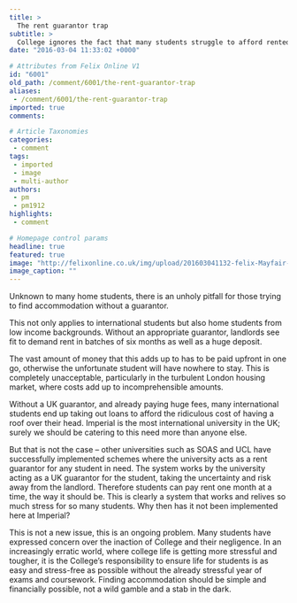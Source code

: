 ```yaml
---
title: >
  The rent guarantor trap
subtitle: >
  College ignores the fact that many students struggle to afford rented accommodation
date: "2016-03-04 11:33:02 +0000"

# Attributes from Felix Online V1
id: "6001"
old_path: /comment/6001/the-rent-guarantor-trap
aliases:
 - /comment/6001/the-rent-guarantor-trap
imported: true
comments:

# Article Taxonomies
categories:
 - comment
tags:
 - imported
 - image
 - multi-author
authors:
 - pm
 - pm1912
highlights:
 - comment

# Homepage control params
headline: true
featured: true
image: "http://felixonline.co.uk/img/upload/201603041132-felix-Mayfair-Monopoly.jpg"
image_caption: ""
---
```


Unknown to many home students, there is an unholy pitfall for those trying to find accommodation without a guarantor.

This not only applies to international students but also home students from low income backgrounds. Without an appropriate guarantor, landlords see fit to demand rent in batches of six months as well as a huge deposit.

The vast amount of money that this adds up to has to be paid upfront in one go, otherwise the unfortunate student will have nowhere to stay. This is completely unacceptable, particularly in the turbulent London housing market, where costs add up to incomprehensible amounts.

Without a UK guarantor, and already paying huge fees, many international students end up taking out loans to afford the ridiculous cost of having a roof over their head. Imperial is the most international university in the UK; surely we should be catering to this need more than anyone else.

But that is not the case – other universities such as SOAS and UCL have successfully implemented schemes where the university acts as a rent guarantor for any student in need. The system works by the university acting as a UK guarantor for the student, taking the uncertainty and risk away from the landlord. Therefore students can pay rent one month at a time, the way it should be. This is clearly a system that works and relives so much stress for so many students. Why then has it not been implemented here at Imperial?

This is not a new issue, this is an ongoing problem. Many students have expressed concern over the inaction of College and their negligence. In an increasingly erratic world, where college life is getting more stressful and tougher, it is the College’s responsibility to ensure life for students is as easy and stress-free as possible without the already stressful year of exams and coursework. Finding accommodation should be simple and financially possible, not a wild gamble and a stab in the dark.
